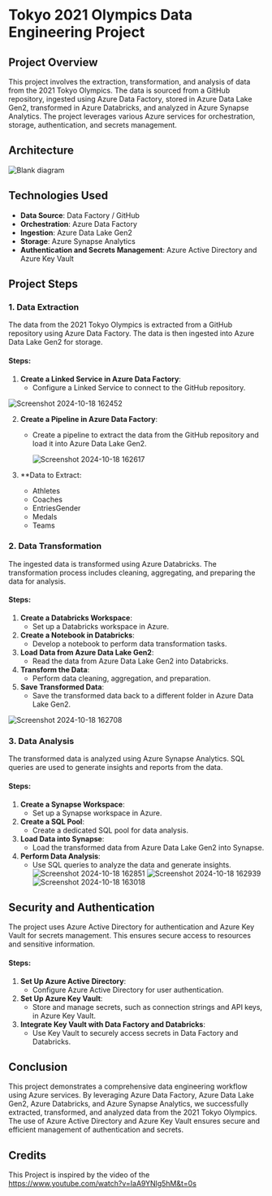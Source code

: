 # Tokyo 2021 Olympics Data Engineering Project

## Project Overview
This project involves the extraction, transformation, and analysis of data from the 2021 Tokyo Olympics. The data is sourced from a GitHub repository, ingested using Azure Data Factory, stored in Azure Data Lake Gen2, transformed in Azure Databricks, and analyzed in Azure Synapse Analytics. The project leverages various Azure services for orchestration, storage, authentication, and secrets management.

## Architecture
![Blank diagram](https://github.com/user-attachments/assets/85bfd5f8-0abf-4134-84c9-e850b419c5a2)


## Technologies Used
- **Data Source**: Data Factory / GitHub
- **Orchestration**: Azure Data Factory
- **Ingestion**: Azure Data Lake Gen2
- **Storage**: Azure Synapse Analytics
- **Authentication and Secrets Management**: Azure Active Directory and Azure Key Vault

## Project Steps

### 1. Data Extraction
The data from the 2021 Tokyo Olympics is extracted from a GitHub repository using Azure Data Factory. The data is then ingested into Azure Data Lake Gen2 for storage.

#### Steps:
1. **Create a Linked Service in Azure Data Factory**:
   - Configure a Linked Service to connect to the GitHub repository.

![Screenshot 2024-10-18 162452](https://github.com/user-attachments/assets/3373af94-f475-446c-a255-aa0b3a638650)

2. **Create a Pipeline in Azure Data Factory**:
   - Create a pipeline to extract the data from the GitHub repository and load it into Azure Data Lake Gen2.
  
     ![Screenshot 2024-10-18 162617](https://github.com/user-attachments/assets/07ca15a3-a7e3-485d-9eb4-1140f3bbdde7)

3. **Data to Extract:
    - Athletes
    - Coaches
    - EntriesGender
    - Medals
    - Teams




### 2. Data Transformation
The ingested data is transformed using Azure Databricks. The transformation process includes cleaning, aggregating, and preparing the data for analysis.

#### Steps:
1. **Create a Databricks Workspace**:
   - Set up a Databricks workspace in Azure.
2. **Create a Notebook in Databricks**:
   - Develop a notebook to perform data transformation tasks.
3. **Load Data from Azure Data Lake Gen2**:
   - Read the data from Azure Data Lake Gen2 into Databricks.
4. **Transform the Data**:
   - Perform data cleaning, aggregation, and preparation.
5. **Save Transformed Data**:
   - Save the transformed data back to a different folder in Azure Data Lake Gen2.
  
![Screenshot 2024-10-18 162708](https://github.com/user-attachments/assets/2ca95b69-dcfa-41df-8db8-b953d68478de)


### 3. Data Analysis
The transformed data is analyzed using Azure Synapse Analytics. SQL queries are used to generate insights and reports from the data.

#### Steps:
1. **Create a Synapse Workspace**:
   - Set up a Synapse workspace in Azure.
2. **Create a SQL Pool**:
   - Create a dedicated SQL pool for data analysis.
3. **Load Data into Synapse**:
   - Load the transformed data from Azure Data Lake Gen2 into Synapse.
4. **Perform Data Analysis**:
   - Use SQL queries to analyze the data and generate insights.
![Screenshot 2024-10-18 162851](https://github.com/user-attachments/assets/49e75ccc-95e6-405e-9197-6b84790d52e2)
![Screenshot 2024-10-18 162939](https://github.com/user-attachments/assets/f2ec5696-ba13-4eec-8b05-c654b6372962)
![Screenshot 2024-10-18 163018](https://github.com/user-attachments/assets/c1a24f52-de4a-4ef0-be31-c907cb3c0fc3)




## Security and Authentication
The project uses Azure Active Directory for authentication and Azure Key Vault for secrets management. This ensures secure access to resources and sensitive information.

#### Steps:
1. **Set Up Azure Active Directory**:
   - Configure Azure Active Directory for user authentication.
2. **Set Up Azure Key Vault**:
   - Store and manage secrets, such as connection strings and API keys, in Azure Key Vault.
3. **Integrate Key Vault with Data Factory and Databricks**:
   - Use Key Vault to securely access secrets in Data Factory and Databricks.

## Conclusion
This project demonstrates a comprehensive data engineering workflow using Azure services. By leveraging Azure Data Factory, Azure Data Lake Gen2, Azure Databricks, and Azure Synapse Analytics, we successfully extracted, transformed, and analyzed data from the 2021 Tokyo Olympics. The use of Azure Active Directory and Azure Key Vault ensures secure and efficient management of authentication and secrets.

## Credits
This Project is inspired by the video of the https://www.youtube.com/watch?v=IaA9YNlg5hM&t=0s
